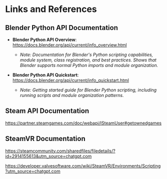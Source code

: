 # Links and References

## Blender Python API Documentation
- **Blender Python API Overview**: https://docs.blender.org/api/current/info_overview.html
  - *Note: Documentation for Blender's Python scripting capabilities, module system, class registration, and best practices. Shows that Blender supports normal Python imports and module organization.*

- **Blender Python API Quickstart**: https://docs.blender.org/api/current/info_quickstart.html
  - *Note: Getting started guide for Blender Python scripting, including running scripts and module organization patterns.*

## Steam API Documentation
https://partner.steamgames.com/doc/webapi/ISteamUser#getownedgames

## SteamVR Documentation
https://steamcommunity.com/sharedfiles/filedetails/?id=2914155613&utm_source=chatgpt.com

https://developer.valvesoftware.com/wiki/SteamVR/Environments/Scripting?utm_source=chatgpt.com